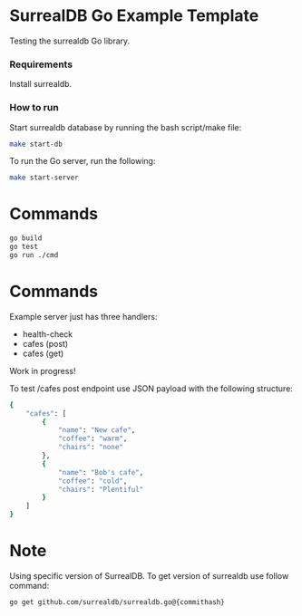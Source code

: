 # SurrealDB Go Example Template

Testing the surrealdb Go library.

### Requirements

Install surrealdb.

### How to run

Start surrealdb database by running the bash script/make file:

```bash
make start-db
```

To run the Go server, run the following:

```bash
make start-server
```


# Commands

```bash
go build
go test
go run ./cmd
```

# Commands

Example server just has three handlers:
 - health-check
 - cafes (post)
 - cafes (get)

Work in progress!

To test /cafes post endpoint use JSON payload with the following structure:

```bash
{
    "cafes": [
        {
            "name": "New cafe",
            "coffee": "warm",
            "chairs": "none"
        },
        {
            "name": "Bob's cafe",
            "coffee": "cold",
            "chairs": "Plentiful"
        }
    ]
}
```

# Note

Using specific version of SurrealDB. To get version of surrealdb use follow command:

```bash
go get github.com/surrealdb/surrealdb.go@{commithash}
```
